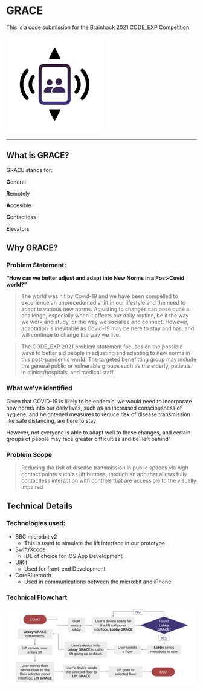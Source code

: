 # GRACE
This is a code submission for the Brainhack 2021 CODE_EXP Competition

<img src="./appicon.png" width=256/>

---

## What is GRACE?
GRACE stands for:

 **G**eneral

 **R**emotely

 **A**ccesible

 **C**ontactless

 **E**levators

## Why GRACE?
### Problem Statement:
**“How can we better adjust and adapt into New Norms in a Post-Covid world?”**

> The world was hit by Covid-19 and we have been compelled to experience an unprecedented shift in our lifestyle and the need to adapt to various new norms. Adjusting to changes can pose quite a challenge, especially when it affects our daily routine, be it the way we work and study, or the way we socialise and connect. However, adaptation is inevitable as Covid-19 may be here to stay and has, and will continue to change the way we live.

> The CODE_EXP 2021 problem statement focuses on the possible ways to better aid people in adjusting and adapting to new norms in this post-pandemic world. The targeted benefitting group may include the general public or vulnerable groups such as the elderly, patients in clinics/hospitals, and medical staff.

### What we've identified
Given that COVID-19 is likely to be endemic, we would need to incorporate new norms into our daily lives, such as an increased consciousness of hygiene, and heightened measures to reduce risk of disease transmission like safe distancing, are here to stay

However, not everyone is able to adapt well to these changes, and certain groups of people may face greater difficulties and be 'left behind'

### Problem Scope
> Reducing the risk of disease transmission in public spaces via high contact points such as lift buttons, through an app that allows fully contactless interaction with controls that are accessible to the visually impaired

## Technical Details

### Technologies used:
- BBC micro:bit v2
    - This is used to simulate the lift interface in our prototype
- Swift/Xcode
    - IDE of choice for iOS App Development
- UIKit
    - Used for front-end Development
- CoreBluetooth
    - Used in communications between the micro:bit and iPhone

### Technical Flowchart
![](./flowchart.png)

